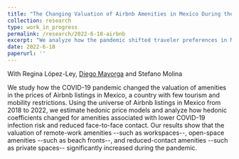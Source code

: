 ```yaml
---
title: "The Changing Valuation of Airbnb Amenities in Mexico During the COVID-19 Pandemic"
collection: research
type: work_in_progress
permalink: /research/2022-6-18-airbnb
excerpt: "We analyze how the pandemic shifted traveler preferences in Mexico’s Airbnb market using hedonic price models. Valuation for amenities tied to remote work, open spaces, and reduced contact—like workspaces, beach fronts, and private areas—rose significantly during COVID-19. These changes occurred despite relatively light tourism and mobility restrictions in the country."
date: 2022-6-18
paperurl: ''
---
```

With Regina López-Ley, [Diego Mayorga](https://gufaculty360.georgetown.edu/s/contact/0031Q00002abPhVQAU/diego-mayorga-cordova) and Stefano Molina

We study how the COVID-19 pandemic changed the valuation of amenities in the prices of Airbnb listings in Mexico, a country with few tourism and mobility restrictions. Using the universe of Airbnb listings in Mexico from 2018 to 2022, we estimate hedonic price models and analyze how hedonic coefficients changed for amenities associated with lower COVID-19 infection risk and reduced face-to-face contact. Our results show that the valuation of remote-work amenities --such as workspaces--, open-space amenities --such as beach fronts--, and reduced-contact amenities --such as private spaces-- significantly increased during the pandemic.

